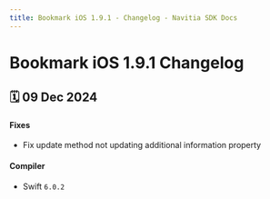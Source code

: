 ```yaml
---
title: Bookmark iOS 1.9.1 - Changelog - Navitia SDK Docs
---
```


# Bookmark iOS 1.9.1 Changelog

<h2>🗓 09 Dec 2024</h2>

#### Fixes
- Fix update method not updating additional information property

#### Compiler
-  Swift  `6.0.2`
